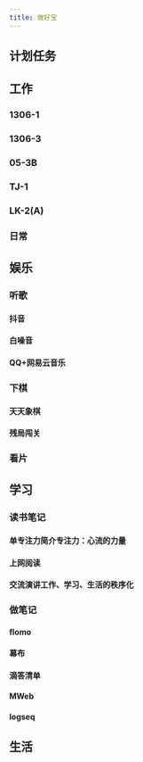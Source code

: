 ```yaml
---
title: 做好宝
---
```


## 计划任务
###
## 工作
### 1306-1
### 1306-3
### 05-3B
### TJ-1
### LK-2(A)
### 日常
## 娱乐
### 听歌
#### 抖音
#### 白噪音
#### QQ+网易云音乐
### 下棋
#### 天天象棋
#### 残局闯关
### 看片
## 学习
### 读书笔记
#### 单专注力简介 ​专注力：心流的力量​
#### 上网阅读
#### 交流演讲 ​工作、学习、生活的秩序化​
### 做笔记
#### flomo
#### 幕布
#### 滴答清单
#### MWeb
#### logseq
## 生活
